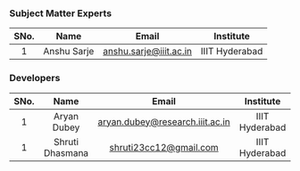 ### Subject Matter Experts
| SNo. | Name | Email | Institute |
| :---: | :---: | :---: | :---: |
| 1 | Anshu Sarje | anshu.sarje@iiit.ac.in | IIIT Hyderabad | 

### Developers
| SNo. | Name | Email | Institute |
| :---: | :---: | :---: | :---: | 
| 1 | Aryan Dubey | aryan.dubey@research.iiit.ac.in | IIIT Hyderabad |
| 1 | Shruti Dhasmana | shruti23cc12@gmail.com | IIIT Hyderabad |

